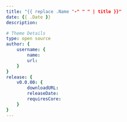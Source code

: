```yaml
---
title: "{{ replace .Name "-" " " | title }}"
date: {{ .Date }}
description:

# Theme Details
type: open source
author: {
    username: {
        name:
        url:
    }
}
release: {
    v0.0.00: {
        downloadURL: 
        releaseDate: 
        requiresCore: 
    }
}
---
```


